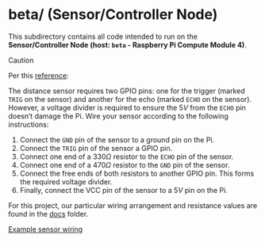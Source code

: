 # beta/ (Sensor/Controller Node)

This subdirectory contains all code intended to run on the **Sensor/Controller Node (host: `beta` - Raspberry Pi Compute Module 4)**.

> [!CAUTION]
> Per this [reference](https://gpiozero.readthedocs.io/en/stable/api_input.html#distancesensor-hc-sr04):
>  
> The distance sensor requires two GPIO pins: one for the trigger (marked `TRIG` on the sensor) and another for the echo (marked `ECHO` on the sensor). However, a voltage divider is required to ensure the $5V$ from the `ECHO` pin doesn’t damage the Pi. Wire your sensor according to the following instructions: 
> 1. Connect the `GND` pin of the sensor to a ground pin on the Pi. 
> 2. Connect the `TRIG` pin of the sensor a GPIO pin. 
> 3. Connect one end of a $330Ω$ resistor to the `ECHO` pin of the sensor. 
> 4. Connect one end of a $470Ω$ resistor to the `GND` pin of the sensor. 
> 5. Connect the free ends of both resistors to another GPIO pin. This forms the required voltage divider. 
> 6. Finally, connect the VCC pin of the sensor to a $5V$ pin on the Pi. 

For this project, our particular wiring arrangement and resistance values are found in the [docs](/docs/) folder. 

[Example sensor wiring](/pics/circuit_sensor.png) 
